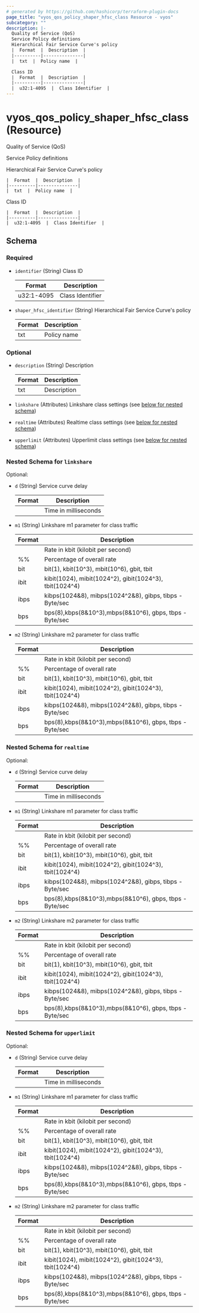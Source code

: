 ```yaml
---
# generated by https://github.com/hashicorp/terraform-plugin-docs
page_title: "vyos_qos_policy_shaper_hfsc_class Resource - vyos"
subcategory: ""
description: |-
  Quality of Service (QoS)
  Service Policy definitions
  Hierarchical Fair Service Curve's policy
  |  Format  |  Description  |
  |----------|---------------|
  |  txt  |  Policy name  |

  Class ID
  |  Format  |  Description  |
  |----------|---------------|
  |  u32:1-4095  |  Class Identifier  |
---
```


# vyos_qos_policy_shaper_hfsc_class (Resource)

Quality of Service (QoS)

Service Policy definitions

Hierarchical Fair Service Curve's policy

    |  Format  |  Description  |
    |----------|---------------|
    |  txt  |  Policy name  |

Class ID

    |  Format  |  Description  |
    |----------|---------------|
    |  u32:1-4095  |  Class Identifier  |



<!-- schema generated by tfplugindocs -->
## Schema

### Required

- `identifier` (String) Class ID

    |  Format  |  Description  |
    |----------|---------------|
    |  u32:1-4095  |  Class Identifier  |
- `shaper_hfsc_identifier` (String) Hierarchical Fair Service Curve's policy

    |  Format  |  Description  |
    |----------|---------------|
    |  txt  |  Policy name  |

### Optional

- `description` (String) Description

    |  Format  |  Description  |
    |----------|---------------|
    |  txt  |  Description  |
- `linkshare` (Attributes) Linkshare class settings (see [below for nested schema](#nestedatt--linkshare))
- `realtime` (Attributes) Realtime class settings (see [below for nested schema](#nestedatt--realtime))
- `upperlimit` (Attributes) Upperlimit class settings (see [below for nested schema](#nestedatt--upperlimit))

<a id="nestedatt--linkshare"></a>
### Nested Schema for `linkshare`

Optional:

- `d` (String) Service curve delay

    |  Format  |  Description  |
    |----------|---------------|
    |  <number>  |  Time in milliseconds  |
- `m1` (String) Linkshare m1 parameter for class traffic

    |  Format  |  Description  |
    |----------|---------------|
    |  <number>  |  Rate in kbit (kilobit per second)  |
    |  <number>%%  |  Percentage of overall rate  |
    |  <number>bit  |  bit(1), kbit(10^3), mbit(10^6), gbit, tbit  |
    |  <number>ibit  |  kibit(1024), mibit(1024^2), gibit(1024^3), tbit(1024^4)  |
    |  <number>ibps  |  kibps(1024&8), mibps(1024^2&8), gibps, tibps - Byte/sec  |
    |  <number>bps  |  bps(8),kbps(8&10^3),mbps(8&10^6), gbps, tbps - Byte/sec  |
- `m2` (String) Linkshare m2 parameter for class traffic

    |  Format  |  Description  |
    |----------|---------------|
    |  <number>  |  Rate in kbit (kilobit per second)  |
    |  <number>%%  |  Percentage of overall rate  |
    |  <number>bit  |  bit(1), kbit(10^3), mbit(10^6), gbit, tbit  |
    |  <number>ibit  |  kibit(1024), mibit(1024^2), gibit(1024^3), tbit(1024^4)  |
    |  <number>ibps  |  kibps(1024&8), mibps(1024^2&8), gibps, tibps - Byte/sec  |
    |  <number>bps  |  bps(8),kbps(8&10^3),mbps(8&10^6), gbps, tbps - Byte/sec  |


<a id="nestedatt--realtime"></a>
### Nested Schema for `realtime`

Optional:

- `d` (String) Service curve delay

    |  Format  |  Description  |
    |----------|---------------|
    |  <number>  |  Time in milliseconds  |
- `m1` (String) Linkshare m1 parameter for class traffic

    |  Format  |  Description  |
    |----------|---------------|
    |  <number>  |  Rate in kbit (kilobit per second)  |
    |  <number>%%  |  Percentage of overall rate  |
    |  <number>bit  |  bit(1), kbit(10^3), mbit(10^6), gbit, tbit  |
    |  <number>ibit  |  kibit(1024), mibit(1024^2), gibit(1024^3), tbit(1024^4)  |
    |  <number>ibps  |  kibps(1024&8), mibps(1024^2&8), gibps, tibps - Byte/sec  |
    |  <number>bps  |  bps(8),kbps(8&10^3),mbps(8&10^6), gbps, tbps - Byte/sec  |
- `m2` (String) Linkshare m2 parameter for class traffic

    |  Format  |  Description  |
    |----------|---------------|
    |  <number>  |  Rate in kbit (kilobit per second)  |
    |  <number>%%  |  Percentage of overall rate  |
    |  <number>bit  |  bit(1), kbit(10^3), mbit(10^6), gbit, tbit  |
    |  <number>ibit  |  kibit(1024), mibit(1024^2), gibit(1024^3), tbit(1024^4)  |
    |  <number>ibps  |  kibps(1024&8), mibps(1024^2&8), gibps, tibps - Byte/sec  |
    |  <number>bps  |  bps(8),kbps(8&10^3),mbps(8&10^6), gbps, tbps - Byte/sec  |


<a id="nestedatt--upperlimit"></a>
### Nested Schema for `upperlimit`

Optional:

- `d` (String) Service curve delay

    |  Format  |  Description  |
    |----------|---------------|
    |  <number>  |  Time in milliseconds  |
- `m1` (String) Linkshare m1 parameter for class traffic

    |  Format  |  Description  |
    |----------|---------------|
    |  <number>  |  Rate in kbit (kilobit per second)  |
    |  <number>%%  |  Percentage of overall rate  |
    |  <number>bit  |  bit(1), kbit(10^3), mbit(10^6), gbit, tbit  |
    |  <number>ibit  |  kibit(1024), mibit(1024^2), gibit(1024^3), tbit(1024^4)  |
    |  <number>ibps  |  kibps(1024&8), mibps(1024^2&8), gibps, tibps - Byte/sec  |
    |  <number>bps  |  bps(8),kbps(8&10^3),mbps(8&10^6), gbps, tbps - Byte/sec  |
- `m2` (String) Linkshare m2 parameter for class traffic

    |  Format  |  Description  |
    |----------|---------------|
    |  <number>  |  Rate in kbit (kilobit per second)  |
    |  <number>%%  |  Percentage of overall rate  |
    |  <number>bit  |  bit(1), kbit(10^3), mbit(10^6), gbit, tbit  |
    |  <number>ibit  |  kibit(1024), mibit(1024^2), gibit(1024^3), tbit(1024^4)  |
    |  <number>ibps  |  kibps(1024&8), mibps(1024^2&8), gibps, tibps - Byte/sec  |
    |  <number>bps  |  bps(8),kbps(8&10^3),mbps(8&10^6), gbps, tbps - Byte/sec  |
